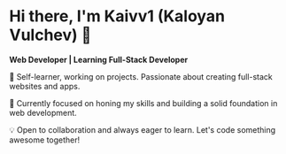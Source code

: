 # Hi there, I'm Kaivv1 (Kaloyan Vulchev) 👋

**Web Developer | Learning Full-Stack Developer**

🚀 Self-learner, working on projects. Passionate about creating full-stack websites and apps.

🌱 Currently focused on honing my skills and building a solid foundation in web development.

💡 Open to collaboration and always eager to learn. Let's code something awesome together!
